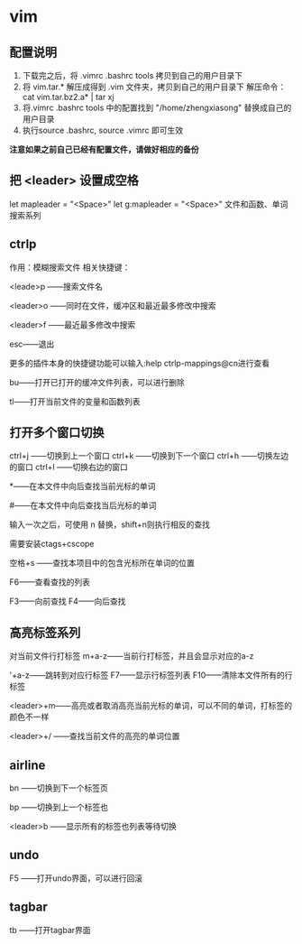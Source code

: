 # vim

## 配置说明

1. 下载完之后，将 .vimrc .bashrc tools 拷贝到自己的用户目录下
2. 将 vim.tar.* 解压成得到 .vim 文件夹，拷贝到自己的用户目录下
解压命令：cat vim.tar.bz2.a* | tar xj
3. 将.vimrc .bashrc tools 中的配置找到 "/home/zhengxiasong" 替换成自己的用户目录
4. 执行source .bashrc, source .vimrc 即可生效

**注意如果之前自己已经有配置文件，请做好相应的备份**

## 把 \<leader> 设置成空格

let mapleader = "\<Space>"
let g:mapleader = "\<Space>"
文件和函数、单词搜索系列

## ctrlp

作用：模糊搜索文件
相关快捷键：

\<leade\>p ——搜索文件名

\<leader>o ——同时在文件，缓冲区和最近最多修改中搜索

\<leader>f  ——最近最多修改中搜索

esc——退出

更多的插件本身的快捷键功能可以输入:help ctrlp-mappings@cn进行查看

bu——打开已打开的缓冲文件列表，可以进行删除

tl——打开当前文件的变量和函数列表


## 打开多个窗口切换

ctrl+j ——切换到上一个窗口
ctrl+k ——切换到下一个窗口
ctrl+h ——切换左边的窗口
ctrl+l ——切换右边的窗口

*——在本文件中向后查找当前光标的单词

#——在本文件中向后查找当后光标的单词

输入一次之后，可使用 n 替换，shift+n则执行相反的查找
 
需要安装ctags+cscope

空格+s ——查找本项目中的包含光标所在单词的位置

F6——查看查找的列表

F3——向前查找
F4——向后查找

## 高亮标签系列
 
对当前文件行打标签
m+a-z——当前行打标签，并且会显示对应的a-z

'+a-z——跳转到对应行标签
F7——显示行标签列表
F10——清除本文件所有的行标签 

\<leader>+m——高亮或者取消高亮当前光标的单词，可以不同的单词，打标签的颜色不一样

\<leader>+/ ——查找当前文件的高亮的单词位置

## airline

bn ——切换到下一个标签页

bp ——切换到上一个标签也

\<leader>b ——显示所有的标签也列表等待切换

## undo

F5 ——打开undo界面，可以进行回滚

## tagbar

tb ——打开tagbar界面
